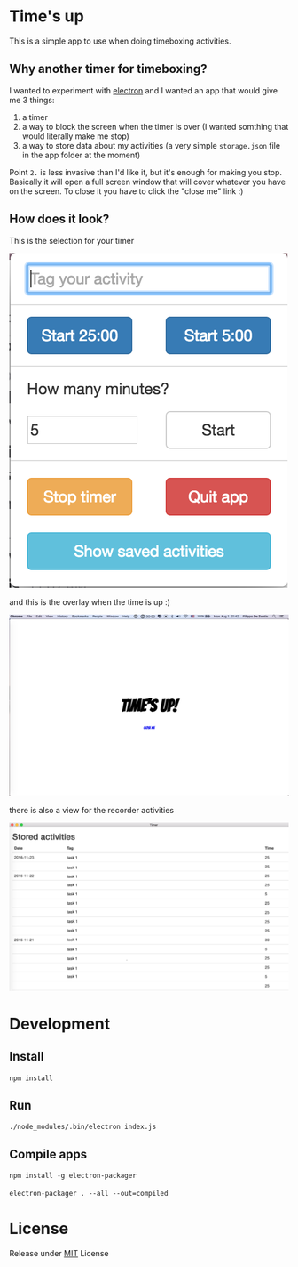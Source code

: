 # Time's up

This is a simple app to use when doing timeboxing activities.

## Why another timer for timeboxing?

I wanted to experiment with [electron](http://electron.atom.io/) and I wanted an app that would give me 3 things:

1. a timer
2. a way to block the screen when the timer is over (I wanted somthing that would literally make me stop)
3. a way to store data about my activities (a very simple `storage.json` file in the app folder at the moment)


Point `2.` is less invasive than I'd like it, but it's enough for making you stop. Basically it will open a full screen window that will cover whatever you have on the screen. To close it you have to click the "close me" link :)

## How does it look?

This is the selection for your timer

![timer selection](/select-timer.png)

and this is the overlay when the time is up :)

![timer selection](/times-up-overlay.png)

there is also a view for the recorder activities

![timer selection](/activities.png)


# Development

## Install

```
npm install
```

## Run

```
./node_modules/.bin/electron index.js
```

## Compile apps

```
npm install -g electron-packager

electron-packager . --all --out=compiled
```


# License

Release under [MIT](/LICENSE) License
